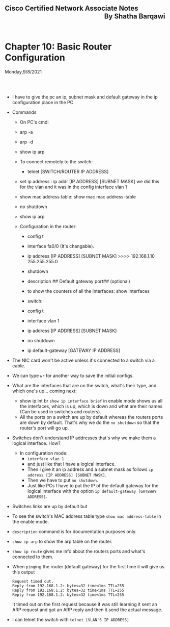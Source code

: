 
<link href="../styles.module.css" rel="stylesheet">
<link rel="preconnect" href="https://fonts.googleapis.com">
<link rel="preconnect" href="https://fonts.gstatic.com" crossorigin>
<link href="https://fonts.googleapis.com/css2?family=Cedarville+Cursive&display=swap" rel="stylesheet">
<link rel="preconnect" href="https://fonts.googleapis.com">
<link rel="preconnect" href="https://fonts.gstatic.com" crossorigin>
<link href="https://fonts.googleapis.com/css2?family=Cedarville+Cursive&family=Zen+Tokyo+Zoo&display=swap" rel="stylesheet">
<link rel="preconnect" href="https://fonts.googleapis.com">
<link rel="preconnect" href="https://fonts.gstatic.com" crossorigin>
<link href="https://fonts.googleapis.com/css2?family=Cedarville+Cursive&family=Encode+Sans+SC&family=Zen+Tokyo+Zoo&display=swap" rel="stylesheet">

## <span class="copyright">Cisco Certified Network Associate Notes <span style="float:right;">By Shatha Barqawi</span>

<br/><br/>

# <span class="title">Chapter 10: Basic Router Configuration

<span class="date">Monday,9/8/2021</span> 

<br/><br/>

<!-- ### <span class="[chapterColor] subtitle"> -->
* I have to give the pc an ip, subnet mask and default gateway in the ip configuration place in the PC
* Commands  
    * On PC's cmd:
    * arp -a
    * arp -d
    * show ip arp
    * To connect remotely to the switch:
      * telnet [SWITCH/ROUTER IP ADDRESS]

    
    * set ip address : ip addr [IP ADDRESS] [SUBNET MASK] we did this for the vlan and it was in the config interface vlan 1
    * show mac address table: show mac mac address-table
    * no shutdown
    * show ip arp  


    * Configuration in the router: 
      * config t
      * interface fa0/0 (It's changable).
      * ip address [IP ADDRESS] [SUBNET MASK] >>>> 192.168.1.10 255.255.255.0
      * shutdown
      * description ## Default gateway port## (optional)
      * to show the counters of all the interfaces: show interfaces 

       * switch:
       * config t
       * interface vlan 1
       * ip address [IP ADDRESS] [SUBNET MASK]
       * no shutdown
       * ip default-gateway [GATEWAY IP ADDRESS]


* The NIC card won't be active unless it's connected to a switch via a cable.
* We can type `wr` for another way to save the initial configs.

* What are the interfaces that are on the switch, what's their type, and which one's up... coming next:
  * show ip int br `show ip interface brief` in enable mode shows us all the interfaces, which is up, which is down and what are their names (Can be used in switches and routers).
  * All the ports on a switch are up by default whereas the routers ports are down by default. That's why we do the `no shutdown` so that the router's port will go up.  

* Switches don't understand IP addresses that's why we make them a logical interface. How?
  * In configuration mode:
      * `interface vlan 1`
      * and just like that I have a logical interface.
      * Then I give it an ip address and a subnet mask as follows `ip address [IP ADDRESS] [SUBNET MASK]`.
      * Then we have to put `no shutdown`.
      * Just like PCs I have to put the IP of the default gateway for the logical interface with the option `ip default-gateway [GATEWAY ADDRESS]`.
* Switches links are up by default but 
* To see the switch's MAC address table type `show mac address-table` in the enable mode.  
* `description` command is for documentation purposes only.
* `show ip arp` to show the arp table on the router.
* `show ip route` gives me info about the routers ports and what's connected to them.
* When `ping`ing the router (default gateway) for the first time it will give us this output
    ```console
    Request timed out.
    Reply from 192.168.1.2: bytes=32 time<1ms TTL=255
    Reply from 192.168.1.2: bytes=32 time<1ms TTL=255
    Reply from 192.168.1.2: bytes=32 time<1ms TTL=255
    ```
   It timed out on the first request because it was still learning it sent an ARP request and got an ARP reply and then it send the actual message.  

* I can telnet the switch with `telnet [VLAN'S IP ADDRESS]`
